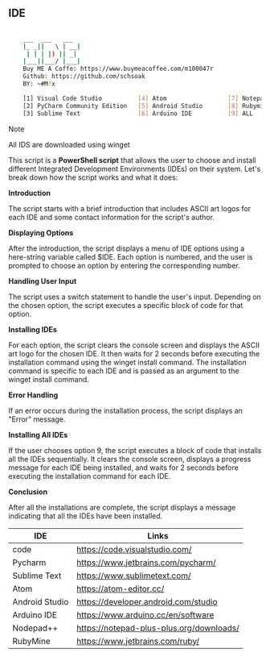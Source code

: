 ## IDE

```sh

    ___  ___   ___ 
    |_ _||   \ | __|
     | | | |) || _| 
    |___||___/ |___|
    Buy ME A Coffe: https://www.buymeacoffee.com/m100047r
    Github: https://github.com/schsoak
    BY: ~#M?x

    [1] Visual Code Studio          [4] Atom                 [7] Notepadd++
    [2] PyCharm Community Edition   [5] Android Studio       [8] Rubymine
    [3] Sublime Text                [6] Arduino IDE          [9] ALL

```

>[!NOTE]
>All IDS are downloaded using winget

This script is a **PowerShell script** that allows the user to choose and install different Integrated Development Environments (IDEs) on their system. Let's break down how the script works and what it does:

**Introduction**

The script starts with a brief introduction that includes ASCII art logos for each IDE and some contact information for the script's author.

**Displaying Options**

After the introduction, the script displays a menu of IDE options using a here-string variable called $IDE. Each option is numbered, and the user is prompted to choose an option by entering the corresponding number.

**Handling User Input**

The script uses a switch statement to handle the user's input. Depending on the chosen option, the script executes a specific block of code for that option.

**Installing IDEs**

For each option, the script clears the console screen and displays the ASCII art logo for the chosen IDE. It then waits for 2 seconds before executing the installation command using the winget install command. The installation command is specific to each IDE and is passed as an argument to the winget install command.

**Error Handling**

If an error occurs during the installation process, the script displays an "Error" message.

**Installing All IDEs**

If the user chooses option 9, the script executes a block of code that installs all the IDEs sequentially. It clears the console screen, displays a progress message for each IDE being installed, and waits for 2 seconds before executing the installation command for each IDE.

**Conclusion**

After all the installations are complete, the script displays a message indicating that all the IDEs have been installed.

| IDE |  Links |
| ------ | ------ |
|  code  | https://code.visualstudio.com/
|  Pycharm  | https://www.jetbrains.com/pycharm/ 
|  Sublime Text  | https://www.sublimetext.com/ 
|  Atom  | https://atom-editor.cc/
|  Android Studio  | https://developer.android.com/studio
|  Arduino IDE  | https://www.arduino.cc/en/software
|  Nodepad++ | https://notepad-plus-plus.org/downloads/
|  RubyMine  | https://www.jetbrains.com/ruby/



